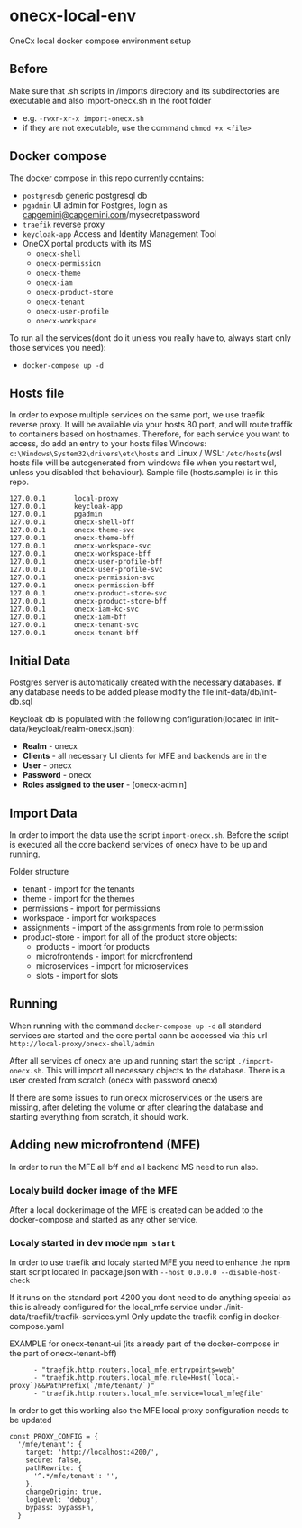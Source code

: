 # onecx-local-env
OneCx local docker compose environment setup

## Before

Make sure that .sh scripts in /imports directory and its subdirectories are executable and also import-onecx.sh in the root folder

- e.g. `-rwxr-xr-x import-onecx.sh`
- if they are not executable, use the command `chmod +x <file>`

## Docker compose

The docker compose in this repo currently contains:

- `postgresdb` generic postgresql db
- `pgadmin` UI admin for Postgres, login as capgemini@capgemini.com/mysecretpassword
- `traefik` reverse proxy
- `keycloak-app` Access and Identity Management Tool
- OneCX portal products with its MS
  - `onecx-shell`
  - `onecx-permission`
  - `onecx-theme`
  - `onecx-iam`
  - `onecx-product-store`
  - `onecx-tenant`
  - `onecx-user-profile`
  - `onecx-workspace`

To run all the services(dont do it unless you really have to, always start only those services you need):

- `docker-compose up -d`

## Hosts file

In order to expose multiple services on the same port, we use traefik reverse proxy. It will be available via your hosts 80 port, and will route traffik to containers based on hostnames.
Therefore, for each service you want to access, do add an entry to your hosts files Windows: `c:\Windows\System32\drivers\etc\hosts` and Linux / WSL: `/etc/hosts`(wsl hosts file will be autogenerated from windows file when you restart wsl, unless you disabled that behaviour). Sample file (hosts.sample) is in this repo.

```
127.0.0.1       local-proxy
127.0.0.1       keycloak-app
127.0.0.1       pgadmin
127.0.0.1       onecx-shell-bff
127.0.0.1       onecx-theme-svc
127.0.0.1       onecx-theme-bff
127.0.0.1       onecx-workspace-svc
127.0.0.1       onecx-workspace-bff
127.0.0.1       onecx-user-profile-bff
127.0.0.1       onecx-user-profile-svc
127.0.0.1       onecx-permission-svc
127.0.0.1       onecx-permission-bff
127.0.0.1       onecx-product-store-svc
127.0.0.1       onecx-product-store-bff
127.0.0.1       onecx-iam-kc-svc
127.0.0.1       onecx-iam-bff
127.0.0.1		onecx-tenant-svc
127.0.0.1		onecx-tenant-bff
```

## Initial Data

Postgres server is automatically created with the necessary databases.
If any database needs to be added please modify the file init-data/db/init-db.sql

Keycloak db is populated with the following configuration(located in init-data/keycloak/realm-onecx.json):

- **Realm** - onecx
- **Clients** - all necessary UI clients for MFE and backends are in the
- **User** - onecx
- **Password** - onecx
- **Roles assigned to the user** - [onecx-admin]

## Import Data

In order to import the data use the script `import-onecx.sh`. Before the script is executed all the core backend services of onecx have to be up and running.

Folder structure
* tenant - import for the tenants
* theme - import for the themes
* permissions - import for permissions
* workspace - import for workspaces
* assignments - import of the assignments from role to permission
* product-store - import for all of the product store objects:
  * products - import for products
  * microfrontends - import for microfrontend
  * microservices - import for microservices
  * slots - import for slots

## Running

When running with the command `docker-compose up -d` all standard services are started and the core portal cann be accessed via this url `http://local-proxy/onecx-shell/admin`

After all services of onecx are up and running start the script `./import-onecx.sh`.
This will import all necessary objects to the database.
There is a user created from scratch (onecx with password onecx)

If there are some issues to run onecx microservices or the users are missing, after deleting the volume or after clearing the database and starting everything from scratch, it should work.

## Adding new microfrontend (MFE)

In order to run the MFE all bff and all backend MS need to run also.

### Localy build docker image of the MFE

After a local dockerimage of the MFE is created can be added to the docker-compose and started as any other service.

### Localy started in dev mode `npm start`

In order to use traefik and localy started MFE you need to enhance the npm start script located in package.json with `--host 0.0.0.0 --disable-host-check`

If it runs on the standard port 4200 you dont need to do anything special as this is already configured for the local_mfe service under ./init-data/traefik/traefik-services.yml
Only update the traefik config in docker-compose.yaml

EXAMPLE for onecx-tenant-ui (its already part of the docker-compose in the part of onecx-tenant-bff)
```
	  - "traefik.http.routers.local_mfe.entrypoints=web"
      - "traefik.http.routers.local_mfe.rule=Host(`local-proxy`)&&PathPrefix(`/mfe/tenant/`)"
      - "traefik.http.routers.local_mfe.service=local_mfe@file"
```

In order to get this working also the MFE local proxy configuration needs to be updated 
```
const PROXY_CONFIG = {
  '/mfe/tenant': {
    target: 'http://localhost:4200/',
    secure: false,
    pathRewrite: {
      '^.*/mfe/tenant': '',
    },
    changeOrigin: true,
    logLevel: 'debug',
    bypass: bypassFn,
  }
```